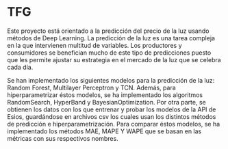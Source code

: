 **TFG**
=====================================

Este proyecto está orientado a la predicción del precio de la luz usando métodos de Deep Learning. La predicción de la luz es una tarea compleja en la que intervienen multitud de variables. Los productores y consumidores se benefician mucho de este tipo de predicciones puesto que les permite ajustar su estrategia en el mercado de la luz que se celebra cada día.

Se han implementado los siguientes modelos para la predicción de la luz: Random Forest, Multilayer Perceptron y TCN. Además, para hiperparametrizar éstos modelos, se ha implementado los algoritmos RandomSearch, HyperBand y BayesianOptimization. Por otra parte, se obtienen los datos con los que entrenar y probar los modelos de la API de Esios, guardándose en archivos csv los cuales usan los distintos métodos de predicción e hiperparametrización. Para comparar éstos modelos, se ha implementado los métodos MAE, MAPE Y WAPE que se basan en las métricas con sus respectivos nombres.
